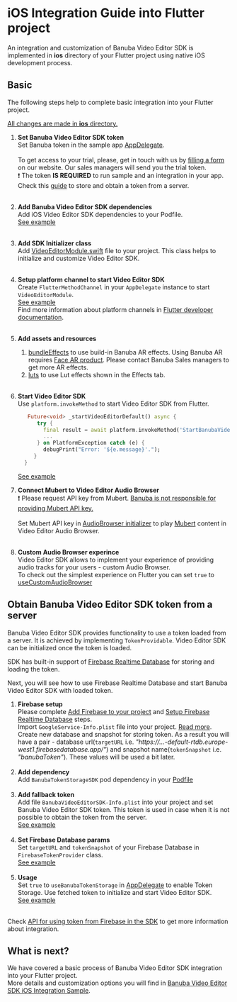 # iOS Integration Guide into Flutter project

An integration and customization of Banuba Video Editor SDK is implemented in **ios** directory
of your Flutter project using native iOS development process.

## Basic
The following steps help to complete basic integration into your Flutter project.

<ins>All changes are made in **ios** directory.</ins>
1. __Set Banuba Video Editor SDK token__  
   Set Banuba token in the sample app [AppDelegate](https://github.com/Banuba-Examples/ve-sdk-flutter-integration-sample/blob/main/ios/Runner/AppDelegate.swift#L23).<br></br>
   To get access to your trial, please, get in touch with us by [filling a form](https://www.banuba.com/video-editor-sdk) on our website. Our sales managers will send you the trial token.<br>
   :exclamation: The token **IS REQUIRED** to run sample and an integration in your app.  
   Check this [guide](#Obtain-Banuba-Video-Editor-SDK-token-from-a-server) to store and obtain a token from a server.<br></br>

2. __Add Banuba Video Editor SDK dependencies__  
   Add iOS Video Editor SDK dependencies to your Podfile.</br>
   [See example](https://github.com/Banuba-Examples/ve-sdk-flutter-integration-sample/blob/main/ios/Podfile)</br><br>

3. __Add SDK Initializer class__  
   Add [VideoEditorModule.swift](https://github.com/Banuba-Examples/ve-sdk-flutter-integration-sample/blob/main/ios/Runner/VideoEditorModule.swift) file to your project.
   This class helps to initialize and customize Video Editor SDK.</br><br>

4. __Setup platform channel to start Video Editor SDK__  
   Create ```FlutterMethodChannel``` in your ```AppDelegate``` instance to start ```VideoEditorModule```.</br>
   [See example](https://github.com/Banuba-Examples/ve-sdk-flutter-integration-sample/blob/main/ios/Runner/AppDelegate.swift#53)</br>
   Find more information about platform channels in [Flutter developer documentation](https://docs.flutter.dev/development/platform-integration/platform-channels).</br><br>

5. __Add assets and resources__  
   1. [bundleEffects](https://github.com/Banuba-Examples/ve-sdk-flutter-integration-sample/tree/main/ios/bundleEffects) to use build-in Banuba AR effects. Using Banuba AR requires [Face AR product](https://docs.banuba.com/face-ar-sdk-v1). Please contact Banuba Sales managers to get more AR effects.
   2. [luts](https://github.com/Banuba-Examples/ve-sdk-flutter-integration-sample/tree/main/ios/luts) to use Lut effects shown in the Effects tab.</br><br>

6. __Start Video Editor SDK__  
   Use ```platform.invokeMethod``` to start Video Editor SDK from Flutter.</br>
    ```dart
       Future<void> _startVideoEditorDefault() async {
          try {
            final result = await platform.invokeMethod('StartBanubaVideoEditor');
            ...
          } on PlatformException catch (e) {
            debugPrint("Error: '${e.message}'.");
         }
      }
   ```
   [See example](https://github.com/Banuba-Examples/ve-sdk-flutter-integration-sample/blob/main/lib/main.dart#L57)</br>
7. __Connect Mubert to Video Editor Audio Browser__ </br>
   :exclamation: Please request API key from Mubert. <ins>Banuba is not responsible for providing Mubert API key.</ins><br></br>
   Set Mubert API key in [AudioBrowser initializer](https://github.com/Banuba-Examples/ve-sdk-flutter-integration-sample/blob/main/ios/Runner/AppDelegate.swift#L116) to play [Mubert](https://mubert.com/) content in Video Editor Audio Browser.<br></br>

8. __Custom Audio Browser experince__ </br>
    Video Editor SDK allows to implement your experience of providing audio tracks for your users - custom Audio Browser.  
    To check out the simplest experience on Flutter you can set ```true``` to [useCustomAudioBrowser](https://github.com/Banuba-Examples/ve-sdk-flutter-integration-sample/blob/main/ios/Runner/AppDelegate.swift#L20)

## Obtain Banuba Video Editor SDK token from a server  

Banuba Video Editor SDK provides functionality to use a token loaded from a server. It is achieved by implementing ```TokenProvidable```. 
Video Editor SDK can be initialized once the token is loaded.  

SDK has built-in support of [Firebase Realtime Database](https://firebase.google.com/docs/database) for 
storing and loading the token.  

Next, you will see how to use Firebase Realtime Database and start Banuba Video Editor SDK with loaded token.
1. __Firebase setup__  
   Please complete [Add Firebase to your project](https://firebase.google.com/docs/ios/setup) and [Setup Firebase Realtime Database](https://firebase.google.com/docs/database/ios/start) steps.  
   Import ```GoogleService-Info.plist``` file into your project. [Read more](https://firebase.google.com/docs/ios/setup#add-config-file).  
   Create new database and snapshot for storing token. As a result you will have a pair - database url(```targetURL``` i.e. *"https://...-default-rtdb.europe-west1.firebasedatabase.app/"*) and snapshot name(```tokenSnapshot``` i.e. *"banubaToken"*). These values will be used a bit later.<br></br>
2. __Add dependency__  
   Add ```BanubaTokenStorageSDK``` pod dependency in your [Podfile](https://github.com/Banuba-Examples/ve-sdk-flutter-integration-sample/blob/main/ios/Podfile)<br></br>
3. __Add fallback token__  
   Add file ```BanubaVideoEditorSDK-Info.plist``` into your project and set Banuba Video Editor SDK token. 
   This token is used in case when it is not possible to obtain the token from the server.</br>
   [See example](https://github.com/Banuba-Examples/ve-sdk-flutter-integration-sample/blob/main/ios/Runner/BanubaVideoEditorSDK-Info.plist)<br></br>
4. __Set Firebase Database params__   
   Set ```targetURL``` and ```tokenSnapshot``` of your Firebase Database in ```FirebaseTokenProvider``` class.</br>
   [See example](https://github.com/Banuba-Examples/ve-sdk-flutter-integration-sample/blob/main/ios/Runner/VideoEditorModuleWithTokenStorage.swift#L17)<br></br>
5. __Usage__  
   Set ```true``` to ```useBanubaTokenStorage``` in [AppDelegate](https://github.com/Banuba-Examples/ve-sdk-flutter-integration-sample/blob/main/ios/Runner/AppDelegate.swift#L26) to enable Token Storage. 
   Use fetched token to initialize and start Video Editor SDK.  
   [See example](https://github.com/Banuba-Examples/ve-sdk-flutter-integration-sample/blob/main/ios/Runner/VideoEditorModuleWithTokenStorage.swift#L34)<br></br>

Check [API for using token from Firebase in the SDK](https://github.com/Banuba-Examples/ve-sdk-ios-integration-sample/blob/Add_description_using_banuba_token_storage_sdk/mdDocs/token_on_firebase.md) to get more information about integration.


## What is next?

We have covered a basic process of Banuba Video Editor SDK integration into your Flutter project.</br>
More details and customization options you will find in [Banuba Video Editor SDK iOS Integration Sample](https://github.com/Banuba-Examples/ve-sdk-ios-integration-sample).
